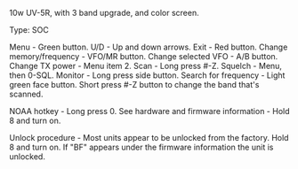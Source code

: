 10w UV-5R, with 3 band upgrade, and color screen. 



Type: SOC

Menu - Green button.
U/D - Up and down arrows.
Exit - Red button.
Change memory/frequency - VFO/MR button.
Change selected VFO - A/B button.
Change TX power - Menu item 2. 
Scan - Long press #-Z.
Squelch - Menu, then 0-SQL.
Monitor - Long press side button.
Search for frequency - Light green face button.  Short press #-Z button to change the band that's scanned.



NOAA hotkey - Long press 0.
See hardware and firmware information - Hold 8 and turn on.



Unlock procedure - Most units appear to be unlocked from the factory. Hold 8 and turn on. If "BF" appears under the firmware information the unit is unlocked.